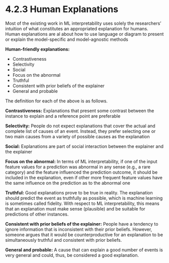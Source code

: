 # 4.2.3 Human Explanations

Most of the existing work in ML interpretability uses solely the researchers’ intuition of what constitutes an appropriated explanation for humans. Human explanations are al about how to use language or diagram to present or explain the model-specific and model-agnostic methods

**Human-friendly explanations:**

* Contrastiveness
* Selectivity
* Social
* Focus on the abnormal
* Truthful
* Consistent with prior beliefs of the explainer
* General and probable

The definition for each of the above is as follows.

**Contrastiveness:** Explanations that present some contrast between the instance to explain and a reference point are preferable

**Selectivity:** People do not expect explanations that cover the actual and complete list of causes of an event. Instead, they prefer selecting one or two main causes from a variety of possible causes as the explanation

**Social:** Explanations are part of social interaction between the explainer and the explainer

**Focus on the abnormal:** In terms of ML interpretability, if one of the input feature values for a prediction was abnormal in any sense \(e.g., a rare category\) and the feature influenced the prediction outcome, it should be included in the explanation, even if other more frequent feature values have the same influence on the prediction as to the abnormal one

**Truthful:** Good explanations prove to be true in reality. The explanation should predict the event as truthfully as possible, which is machine learning is sometimes called fidelity. With respect to ML interpretability, this means that an explanation must make sense \(plausible\) and be suitable for predictions of other instances.

**Consistent with prior beliefs of the explainer:** People have a tendency to ignore information that is inconsistent with their prior beliefs. However, someone argues that it would be counterproductive for an explanation to be simultaneously truthful and consistent with prior beliefs.

**General and probable:** A cause that can explain a good number of events is very general and could, thus, be considered a good explanation.







